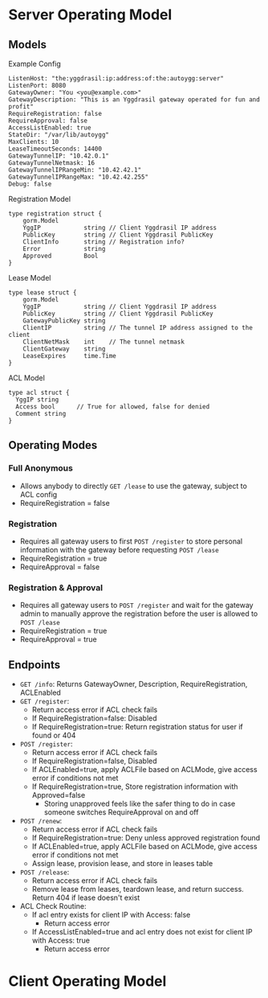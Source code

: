# Server Operating Model

## Models

Example Config

    ListenHost: "the:yggdrasil:ip:address:of:the:autoygg:server"
    ListenPort: 8080
    GatewayOwner: "You <you@example.com>"
    GatewayDescription: "This is an Yggdrasil gateway operated for fun and profit"
    RequireRegistration: false
    RequireApproval: false
    AccessListEnabled: true
    StateDir: "/var/lib/autoygg"
    MaxClients: 10
    LeaseTimeoutSeconds: 14400
    GatewayTunnelIP: "10.42.0.1"
    GatewayTunnelNetmask: 16
    GatewayTunnelIPRangeMin: "10.42.42.1"
    GatewayTunnelIPRangeMax: "10.42.42.255"
    Debug: false

Registration Model

    type registration struct {
    	gorm.Model
    	YggIP            string // Client Yggdrasil IP address
    	PublicKey        string // Client Yggdrasil PublicKey
    	ClientInfo       string // Registration info?
    	Error            string
    	Approved         Bool
    }

Lease Model

    type lease struct {
    	gorm.Model
    	YggIP            string // Client Yggdrasil IP address
    	PublicKey        string // Client Yggdrasil PublicKey
    	GatewayPublicKey string
    	ClientIP         string // The tunnel IP address assigned to the client
    	ClientNetMask    int    // The tunnel netmask
    	ClientGateway    string
    	LeaseExpires     time.Time
    }

ACL Model

    type acl struct {
      YggIP string
      Access bool      // True for allowed, false for denied
      Comment string
    }

## Operating Modes
### Full Anonymous
* Allows anybody to directly `GET /lease` to use the gateway, subject to ACL config
* RequireRegistration = false

### Registration
* Requires all gateway users to first `POST /register` to store personal information with the gateway before requesting `POST /lease`
* RequireRegistration = true
* RequireApproval = false

### Registration & Approval
* Requires all gateway users to `POST /register` and wait for the gateway admin to manually approve the registration before the user is allowed to `POST /lease`
* RequireRegistration = true
* RequireApproval = true

## Endpoints
  * `GET /info`: Returns GatewayOwner, Description, RequireRegistration, ACLEnabled
  * `GET /register`:
    * Return access error if ACL check fails
    * If RequireRegistration=false: Disabled
    * If RequireRegistration=true: Return registration status for user if found or 404
  * `POST /register`:
    * Return access error if ACL check fails
    * If RequireRegistration=false, Disabled
    * If ACLEnabled=true, apply ACLFile based on ACLMode, give access error if conditions not met
    * If RequireRegistration=true, Store registration information with Approved=false
      * Storing unapproved feels like the safer thing to do in case someone switches RequireApproval on and off
  * `POST /renew`:
    * Return access error if ACL check fails
    * If RequireRegistration=true: Deny unless approved registration found
    * If ACLEnabled=true, apply ACLFile based on ACLMode, give access error if conditions not met
    * Assign lease, provision lease, and store in leases table
  * `POST /release`:
    * Return access error if ACL check fails
    * Remove lease from leases, teardown lease, and return success. Return 404 if lease doesn't exist
  * ACL Check Routine:
    * If acl entry exists for client IP with Access: false
      * Return access error
    * If AccessListEnabled=true and acl entry does not exist for client IP with Access: true
      * Return access error

# Client Operating Model
